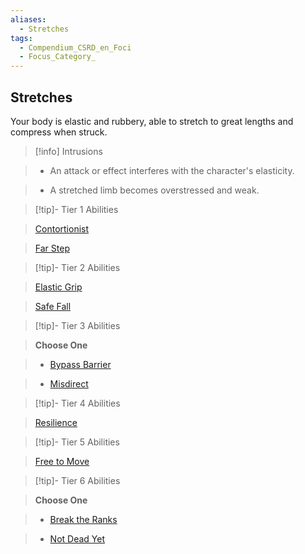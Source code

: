 ```yaml
---
aliases:
  - Stretches
tags:
  - Compendium_CSRD_en_Foci
  - Focus_Category_
---
```

  
    
## Stretches    
Your body is elastic and rubbery, able to stretch to great lengths and compress when struck.    
  
>[!info] Intrusions    
>- An attack or effect interferes with the character's elasticity.    
>- A stretched limb becomes overstressed and weak.    
  
  
>[!tip]- Tier 1 Abilities    
> [Contortionist](Contortionist.md)    
> [Far Step](Far-Step.md)    
  
  
>[!tip]- Tier 2 Abilities    
> [Elastic Grip](Elastic-Grip.md)    
> [Safe Fall](Safe-Fall.md)    
  
  
>[!tip]- Tier 3 Abilities    
> **Choose One**    
>- [Bypass Barrier](Bypass-Barrier.md)    
>- [Misdirect](Misdirect.md)    
  
  
>[!tip]- Tier 4 Abilities    
> [Resilience](Resilience.md)    
  
  
>[!tip]- Tier 5 Abilities    
> [Free to Move](Free-to-Move.md)    
  
  
>[!tip]- Tier 6 Abilities    
> **Choose One**    
>- [Break the Ranks](Break-the-Ranks.md)    
>- [Not Dead Yet](Not-Dead-Yet.md)